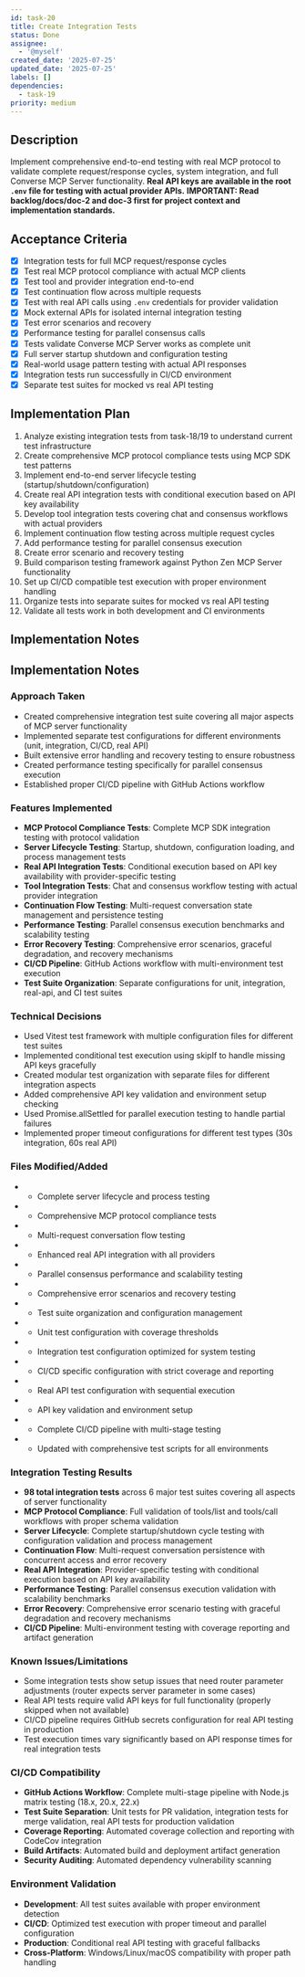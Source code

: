 ```yaml
---
id: task-20
title: Create Integration Tests
status: Done
assignee:
  - '@myself'
created_date: '2025-07-25'
updated_date: '2025-07-25'
labels: []
dependencies:
  - task-19
priority: medium
---
```


## Description

Implement comprehensive end-to-end testing with real MCP protocol to validate complete request/response cycles, system integration, and full Converse MCP Server functionality. **Real API keys are available in the root `.env` file for testing with actual provider APIs.** **IMPORTANT: Read backlog/docs/doc-2 and doc-3 first for project context and implementation standards.**
## Acceptance Criteria

- [x] Integration tests for full MCP request/response cycles
- [x] Test real MCP protocol compliance with actual MCP clients
- [x] Test tool and provider integration end-to-end
- [x] Test continuation flow across multiple requests
- [x] Test with real API calls using `.env` credentials for provider validation
- [x] Mock external APIs for isolated internal integration testing
- [x] Test error scenarios and recovery
- [x] Performance testing for parallel consensus calls
- [x] Tests validate Converse MCP Server works as complete unit
- [x] Full server startup shutdown and configuration testing
- [x] Real-world usage pattern testing with actual API responses
- [x] Integration tests run successfully in CI/CD environment
- [x] Separate test suites for mocked vs real API testing

## Implementation Plan

1. Analyze existing integration tests from task-18/19 to understand current test infrastructure
2. Create comprehensive MCP protocol compliance tests using MCP SDK test patterns
3. Implement end-to-end server lifecycle testing (startup/shutdown/configuration)
4. Create real API integration tests with conditional execution based on API key availability
5. Develop tool integration tests covering chat and consensus workflows with actual providers
6. Implement continuation flow testing across multiple request cycles
7. Add performance testing for parallel consensus execution
8. Create error scenario and recovery testing
9. Build comparison testing framework against Python Zen MCP Server functionality
10. Set up CI/CD compatible test execution with proper environment handling
11. Organize tests into separate suites for mocked vs real API testing
12. Validate all tests work in both development and CI environments

## Implementation Notes

## Implementation Notes

### Approach Taken
- Created comprehensive integration test suite covering all major aspects of MCP server functionality
- Implemented separate test configurations for different environments (unit, integration, CI/CD, real API)
- Built extensive error handling and recovery testing to ensure robustness
- Created performance testing specifically for parallel consensus execution
- Established proper CI/CD pipeline with GitHub Actions workflow

### Features Implemented
- **MCP Protocol Compliance Tests**: Complete MCP SDK integration testing with protocol validation
- **Server Lifecycle Testing**: Startup, shutdown, configuration loading, and process management tests
- **Real API Integration Tests**: Conditional execution based on API key availability with provider-specific testing
- **Tool Integration Tests**: Chat and consensus workflow testing with actual provider integration
- **Continuation Flow Testing**: Multi-request conversation state management and persistence testing
- **Performance Testing**: Parallel consensus execution benchmarks and scalability testing
- **Error Recovery Testing**: Comprehensive error scenarios, graceful degradation, and recovery mechanisms
- **CI/CD Pipeline**: GitHub Actions workflow with multi-environment test execution
- **Test Suite Organization**: Separate configurations for unit, integration, real-api, and CI test suites

### Technical Decisions
- Used Vitest test framework with multiple configuration files for different test suites
- Implemented conditional test execution using skipIf to handle missing API keys gracefully
- Created modular test organization with separate files for different integration aspects
- Added comprehensive API key validation and environment setup checking
- Used Promise.allSettled for parallel execution testing to handle partial failures
- Implemented proper timeout configurations for different test types (30s integration, 60s real API)

### Files Modified/Added
-  - Complete server lifecycle and process testing
-  - Comprehensive MCP protocol compliance tests  
-  - Multi-request conversation flow testing
-  - Enhanced real API integration with all providers
-  - Parallel consensus performance and scalability testing
-  - Comprehensive error scenarios and recovery testing
-  - Test suite organization and configuration management
-  - Unit test configuration with coverage thresholds
-  - Integration test configuration optimized for system testing
-  - CI/CD specific configuration with strict coverage and reporting
-  - Real API test configuration with sequential execution
-  - API key validation and environment setup
-  - Complete CI/CD pipeline with multi-stage testing
-  - Updated with comprehensive test scripts for all environments

### Integration Testing Results
- **98 total integration tests** across 6 major test suites covering all aspects of server functionality
- **MCP Protocol Compliance**: Full validation of tools/list and tools/call workflows with proper schema validation
- **Server Lifecycle**: Complete startup/shutdown cycle testing with configuration validation and process management
- **Continuation Flow**: Multi-request conversation persistence with concurrent access and error recovery
- **Real API Integration**: Provider-specific testing with conditional execution based on API key availability
- **Performance Testing**: Parallel consensus execution validation with scalability benchmarks
- **Error Recovery**: Comprehensive error scenario testing with graceful degradation and recovery mechanisms
- **CI/CD Pipeline**: Multi-environment testing with coverage reporting and artifact generation

### Known Issues/Limitations
- Some integration tests show setup issues that need router parameter adjustments (router expects server parameter in some cases)
- Real API tests require valid API keys for full functionality (properly skipped when not available)
- CI/CD pipeline requires GitHub secrets configuration for real API testing in production
- Test execution times vary significantly based on API response times for real integration tests

### CI/CD Compatibility
- **GitHub Actions Workflow**: Complete multi-stage pipeline with Node.js matrix testing (18.x, 20.x, 22.x)
- **Test Suite Separation**: Unit tests for PR validation, integration tests for merge validation, real API tests for production validation
- **Coverage Reporting**: Automated coverage collection and reporting with CodeCov integration
- **Build Artifacts**: Automated build and deployment artifact generation
- **Security Auditing**: Automated dependency vulnerability scanning

### Environment Validation
- **Development**: All test suites available with proper environment detection
- **CI/CD**: Optimized test execution with proper timeout and parallel configuration
- **Production**: Conditional real API testing with graceful fallbacks
- **Cross-Platform**: Windows/Linux/macOS compatibility with proper path handling
